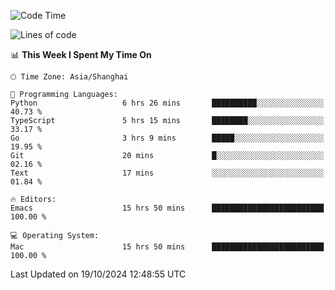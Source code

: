 <!--START_SECTION:waka-->
![Code Time](http://img.shields.io/badge/Code%20Time-2%2C246%20hrs%204%20mins-blue)

![Lines of code](https://img.shields.io/badge/From%20Hello%20World%20I%27ve%20Written-308.1%20thousand%20lines%20of%20code-blue)

📊 **This Week I Spent My Time On** 

```text
🕑︎ Time Zone: Asia/Shanghai

💬 Programming Languages: 
Python                   6 hrs 26 mins       ██████████░░░░░░░░░░░░░░░   40.73 % 
TypeScript               5 hrs 15 mins       ████████░░░░░░░░░░░░░░░░░   33.17 % 
Go                       3 hrs 9 mins        █████░░░░░░░░░░░░░░░░░░░░   19.95 % 
Git                      20 mins             █░░░░░░░░░░░░░░░░░░░░░░░░   02.16 % 
Text                     17 mins             ░░░░░░░░░░░░░░░░░░░░░░░░░   01.84 % 

🔥 Editors: 
Emacs                    15 hrs 50 mins      █████████████████████████   100.00 % 

💻 Operating System: 
Mac                      15 hrs 50 mins      █████████████████████████   100.00 % 
```


 Last Updated on 19/10/2024 12:48:55 UTC
<!--END_SECTION:waka-->
